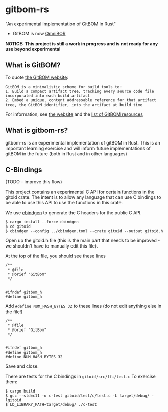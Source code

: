# gitbom-rs
"An experimental implementation of GitBOM in Rust"

* GitBOM is now [OmniBOR](https://omnibor.io/)

**NOTICE: This project is still a work in progress and is not ready for any use beyond experimental**

## What is GitBOM?

To quote [the GitBOM website](https://gitbom.dev/):

```
GitBOM is a minimalistic scheme for build tools to:
1. Build a compact artifact tree, tracking every source code file incorporated into each build artifact
2. Embed a unique, content addressable reference for that artifact tree, the GitBOM identifier, into the artifact at build time
```

For information, see [the website](https://gitbom.dev/) and the [list of GitBOM resources](https://gitbom.dev/resources/)

## What is gitbom-rs?

gitbom-rs is an experimental implementation of gitBOM in Rust. This is an important learning exercise and will inform future implementations of gitBOM in the future (both in Rust and in other languages)

## C-Bindings

(TODO - improve this flow)

This project contains an experimental C API for certain functions in the gitoid crate. The intent is to allow any language that can use C bindings to be able to use this API to use the functions in this crate.

We use [cbindgen](https://github.com/eqrion/cbindgen) to generate the C headers for the public C API.

```
$ cargo install --force cbindgen
$ cd gitoid
$ cbindgen --config ../cbindgen.toml --crate gitoid --output gitoid.h
```

Open up the gitoid.h file (this is the main part that needs to be improved - we shouldn't have to manually edit this file).

At the top of the file, you should see these lines

```
/**
 * @file
 * @brief "GitBom"
 */


#ifndef gitbom_h
#define gitbom_h
```

Add `#define NUM_HASH_BYTES 32` to these lines (do not edit anything else in the file!)


```
/**
 * @file
 * @brief "GitBom"
 */


#ifndef gitbom_h
#define gitbom_h
#define NUM_HASH_BYTES 32
```

Save and close.

There are tests for the C bindings in `gitoid/src/ffi/test.c` To exercise them:

```
$ cargo build
$ gcc --std=c11 -o c-test gitoid/test/c/test.c -L target/debug/ -lgitoid
$ LD_LIBRARY_PATH=target/debug/ ./c-test
```
